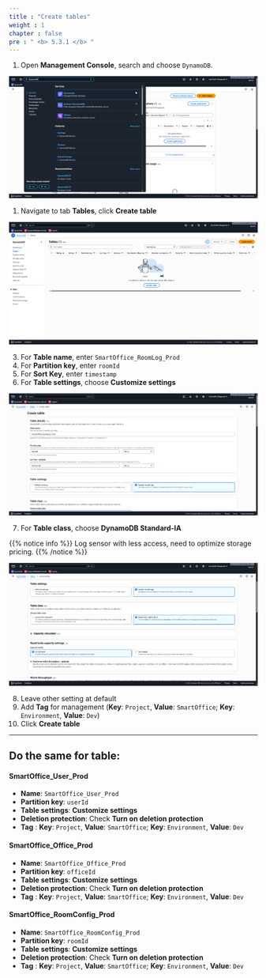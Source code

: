 ```yaml
---
title : "Create tables"
weight : 1
chapter : false
pre : " <b> 5.3.1 </b> "
---
```


1. Open **Management Console**, search and choose ```DynamoDB```.

![DynamoDB 1](/images/5-Workshop/5.3-DynamoDB/DynamoDB-1.png)

1. Navigate to tab **Tables**, click **Create table**

![DynamoDB 2](/images/5-Workshop/5.3-DynamoDB/DynamoDB-2.png)

3. For **Table name**, enter ```SmartOffice_RoomLog_Prod```
4. For **Partition key**, enter ```roomId```
5. For **Sort Key**, enter ```timestamp```
6. For **Table settings**, choose **Customize settings**

![DynamoDB 3](/images/5-Workshop/5.3-DynamoDB/DynamoDB-3.png)

7. For **Table class**, choose **DynamoDB Standard-IA**
   
{{% notice info %}}
Log sensor with less access, need to optimize storage pricing.
{{% /notice %}}

![DynamoDB 3](/images/5-Workshop/5.3-DynamoDB/DynamoDB-4.png)   

8. Leave other setting at default
9. Add **Tag** for management (**Key**: ```Project```, **Value**: ```SmartOffice```; **Key**: ```Environment```, **Value**: ```Dev```)
10. Click **Create table**   
 
---
 
## Do the same for table:
#### SmartOffice_User_Prod
- **Name**: ```SmartOffice_User_Prod```
- **Partition key**: ```userId```
- **Table settings**: **Customize settings**
- **Deletion protection**: Check **Turn on deletion protection**
- **Tag** : **Key**: ```Project```, **Value**: ```SmartOffice```; **Key**: ```Environment```, **Value**: ```Dev```

#### SmartOffice_Office_Prod
- **Name**: ```SmartOffice_Office_Prod```
- **Partition key**: ```officeId```
- **Table settings**: **Customize settings**
- **Deletion protection**: Check **Turn on deletion protection**
- **Tag** : **Key**: ```Project```, **Value**: ```SmartOffice```; **Key**: ```Environment```, **Value**: ```Dev```

#### SmartOffice_RoomConfig_Prod
- **Name**: ```SmartOffice_RoomConfig_Prod```
- **Partition key**: ```roomId```
- **Table settings**: **Customize settings**
- **Deletion protection**: Check **Turn on deletion protection**
- **Tag** : **Key**: ```Project```, **Value**: ```SmartOffice```; **Key**: ```Environment```, **Value**: ```Dev```